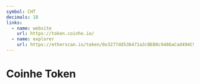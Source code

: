 ```yaml
---
symbol: CHT
decimals: 18
links:
  - name: website
    url: https://token.coinhe.io/
  - name: explorer
    url: https://etherscan.io/token/0x3277dd536471a3cBEB0c9486aCad494C95A31E73
---
```


# Coinhe Token
